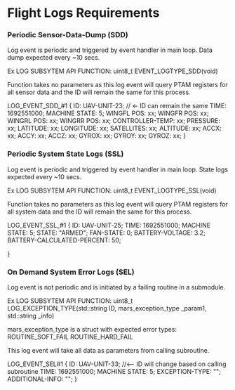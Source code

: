 # Flight Logs Requirements

### Periodic Sensor-Data-Dump (SDD)

Log event is periodic and triggered by event handler in main loop. Data dump expected every ~10 secs. 

Ex LOG SUBSYTEM API FUNCTION:
    uint8_t EVENT_LOGTYPE_SDD(void)

Function takes no parameters as this log event will query PTAM registers for all sensor data and the ID will remain the same for this process.

LOG_EVENT_SDD_#1
{
	ID: UAV-UNIT-23; // <- ID can remain the same
	TIME: 1692551000;
	MACHINE STATE: 5;
    WINGFL POS: xx;
    WINGFR POS: xx;
    WINGRL POS: xx;
    WINGRR POS: xx;
    CONTROLLER-TEMP: xx;
    PRESSURE: xx;
    LATITUDE: xx;
    LONGITUDE: xx;
    SATELLITES: xx;
    ALTITUDE: xx;
    ACCX: xx;
    ACCY: xx;
    ACCZ: xx;
    GYROX: xx;
    GYROY: xx;
    GYROZ: xx;
}


### Periodic System State Logs (SSL)

Log event is periodic and triggered by event handler in main loop. State logs expected every ~10 secs.

Ex LOG SUBSYTEM API FUNCTION:
    uint8_t EVENT_LOGTYPE_SSL(void)

Function takes no parameters as this log event will query PTAM registers for all system data and the ID will remain the same for this process.


LOG_EVENT_SSL_#1
{
    ID: UAV-UNIT-25;
	TIME: 1692551000;
	MACHINE STATE: 5;
    STATE: "ARMED";
    FAN-STATE: 0;
    BATTERY-VOLTAGE: 3.2;
    BATTERY-CALCULATED-PERCENT: 50;
    
}


### On Demand System Error Logs (SEL)

Log event is not periodic and is initiated by a failing routine in a submodule.

Ex LOG SUBSYTEM API FUNCTION:
    uint8_t LOG_EXCEPTION_TYPE(std::string ID, mars_exception_type _param1, std::string _info)

mars_exception_type is a struct with expected error types:
ROUTINE_SOFT_FAIL
ROUTINE_HARD_FAIL

This log event will take all data as parameters from calling subroutine.

LOG_EVENT_SEL#1
{
    ID: UAV-UNIT-33; //<-- ID will change based on calling subroutine
	TIME: 1692551000;
	MACHINE STATE: 5;
    EXCEPTION-TYPE: "";
    ADDITIONAL-INFO: "";
}